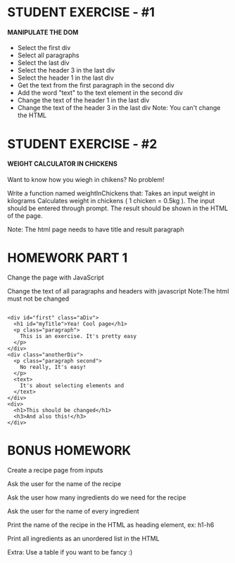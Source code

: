 # STUDENT EXERCISE - #1
#### MANIPULATE THE DOM

- Select the first div
- Select all paragraphs
- Select the last div
- Select the header 3 in the last div
- Select the header 1 in the last div
- Get the text from the first paragraph in the second div
- Add the word "text" to the text element in the second div
- Change the text of the header 1 in the last div
- Change the text of the header 3 in the last div
Note: You can't change the HTML


# STUDENT EXERCISE - #2

#### WEIGHT CALCULATOR IN CHICKENS

Want to know how you wiegh in chikens? No problem!

Write a function named weightInChickens that:
Takes an input weight in kilograms
Calculates weight in chickens ( 1 chicken = 0.5kg ).
The input should be entered through prompt.
The result should be shown in the HTML of the page.

Note: The html page needs to have title and result paragraph

# HOMEWORK PART 1
Change the page with JavaScript

Change the text of all paragraphs and headers with javascript
Note:The html must not be changed

```

<div id="first" class="aDiv">
  <h1 id="myTitle">Yea! Cool page</h1>
  <p class="paragraph">
    This is an exercise. It's pretty easy
  </p>
</div>
<div class="anotherDiv">
  <p class="paragraph second">
    No really, It's easy!
  </p>
  <text> 
    It's about selecting elements and 
  </text>
</div>
<div>
  <h1>This should be changed</h1>
  <h3>And also this!</h3>
</div>

```

# BONUS HOMEWORK
Create a recipe page from inputs

Ask the user for the name of the recipe

Ask the user how many ingredients do we need for the recipe

Ask the user for the name of every ingredient

Print the name of the recipe in the HTML as heading element, ex: h1-h6

Print all ingredients as an unordered list in the HTML

Extra: Use a table if you want to be fancy :)
